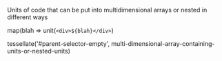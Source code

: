 Units of code that can be put into multidimensional arrays or nested in different ways 


map(blah => unit(`<div>${blah}</div>`)

tessellate('#parent-selector-empty', multi-dimensional-array-containing-units-or-nested-units)

